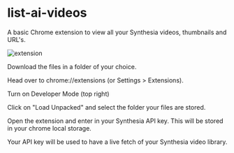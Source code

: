 # list-ai-videos
A basic Chrome extension to view all your Synthesia videos, thumbnails and URL's.

![extension](https://i.ibb.co/MV4pPKg/Screenshot-2022-12-19-181108.png)

Download the files in a folder of your choice.

Head over to chrome://extensions (or Settings > Extensions).

Turn on Developer Mode (top right)

Click on "Load Unpacked" and select the folder your files are stored.

Open the extension and enter in your Synthesia API key. This will be stored in your chrome local storage.

Your API key will be used to have a live fetch of your Synthesia video library.
